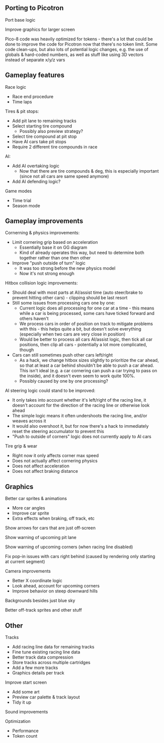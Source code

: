 ## Porting to Picotron

Port base logic

Improve graphics for larger screen

Pico-8 code was heavily optimized for tokens - there's a lot that could be done to improve the code for Picotron now that there's no token limit. Some code clean-ups, but also lots of potential logic changes, e.g. the use of globals & hard-coded numbers, as well as stuff like using 3D vectors instead of separate x/y/z vars

## Gameplay features

Race logic
* Race end procedure
* Time laps

Tires & pit stops:
* Add pit lane to remaining tracks
* Select starting tire compound
	- Possibly also preview strategy?
* Select tire compound at pit stop
* Have AI cars take pit stops
* Require 2 different tire compounds in race

AI:
* Add AI overtaking logic
	- Now that there are tire compounds & deg, this is especially important (since not all cars are same speed anymore)
* Add AI defending logic?

Game modes
* Time trial
* Season mode

## Gameplay improvements

Cornerning & physics improvements:

* Limit cornering grip based on acceleration
	- Essentially base it on GG diagram
	- Kind of already operates this way, but need to determine both together rather than one then other
* Improve "push outside of turn" logic
	- It was too strong before the new physics model
	- Now it's not strong enough

Hitbox collision logic improvements:

* Should deal with most parts at AI/assist time (auto steer/brake to prevent hitting other cars) - clipping should be last resort
* Still some issues from processing cars one by one:
	- Current logic does all processing for one car at a time - this means while a car is being processed, some cars have ticked forward and others haven't
	- We process cars in order of position on track to mitigate problems with this - this helps quite a bit, but doesn't solve everything (especially when two cars are very close in position)
	- Would be better to process all cars AI/assist logic, then tick all car positions, then clip all cars - potentially a lot more complicated, though
* Cars can still sometimes push other cars left/right
	- As a hack, we change hitbox sizes slightly to prioritize the car ahead, so that at least a car behind shouldn't be able to push a car ahead. This isn't ideal (e.g. a car cornering can push a car trying to pass on the inside), and it doesn't even seem to work quite 100%.
	- Possibly caused by one by one processing?

AI steering logic could stand to be improved:

* It only takes into account whether it's left/right of the racing line, it doesn't account for the direction of the racing line or otherwise look ahead
* The simple logic means it often undershoots the racing line, and/or weaves across it
* It would also overshoot it, but for now there's a hack to immediately reset the steering accumulator to prevent this
* "Push to outside of corners" logic does not currently apply to AI cars

Tire grip & wear
* Right now it only affects corner max speed
* Does not actually affect cornering physics
* Does not affect acceleration
* Does not affect braking distance

## Graphics

Better car sprites & animations
* More car angles
* Improve car sprite
* Extra effects when braking, off track, etc

Show arrows for cars that are just off-screen

Show warning of upcoming pit lane

Show warning of upcoming corners (when racing line disabled)

Fix pop-in issues with cars right behind (caused by rendering only starting at current segment)

Camera improvements
* Better X coordinate logic
* Look ahead, account for upcoming corners
* Improve behavior on steep downward hills

Backgrounds besides just blue sky

Better off-track sprites and other stuff

## Other

Tracks
* Add racing line data for remaining tracks
* Fine tune existing racing line data
* Better track data compression
* Store tracks across multiple cartridges
* Add a few more tracks
* Graphics details per track

Improve start screen
* Add some art
* Preview car palette & track layout
* Tidy it up

Sound improvements

Optimization
* Performance
* Token count
